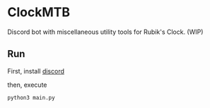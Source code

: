 # ClockMTB
Discord bot with miscellaneous utility tools for Rubik's Clock. (WIP)

## Run

First, install [discord](https://pypi.org/project/discord.py/)

then, execute
```py
python3 main.py
```
